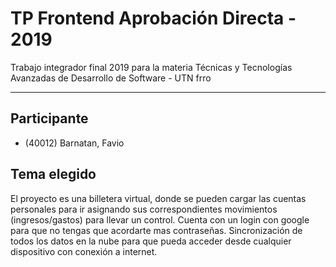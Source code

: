 # TP Frontend Aprobación Directa - 2019

Trabajo integrador final 2019 para la materia Técnicas y Tecnologías Avanzadas de Desarrollo de Software - UTN frro

---------------


Participante
---------------
- (40012) Barnatan, Favio


Tema elegido
---------------
El proyecto es una billetera virtual, donde se pueden cargar las cuentas personales para ir asignando sus correspondientes movimientos (ingresos/gastos) para llevar un control.
Cuenta con un login con google para que no tengas que acordarte mas contraseñas.
Sincronización de todos los datos en la nube para que pueda acceder desde cualquier dispositivo con conexión a internet.